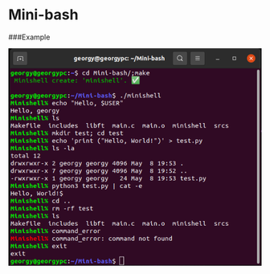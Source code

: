 # Mini-bash

###Example
<p align="left">
  <img src="srcs/utils/screenshot.png" title="Screenshot"/>
</p>
